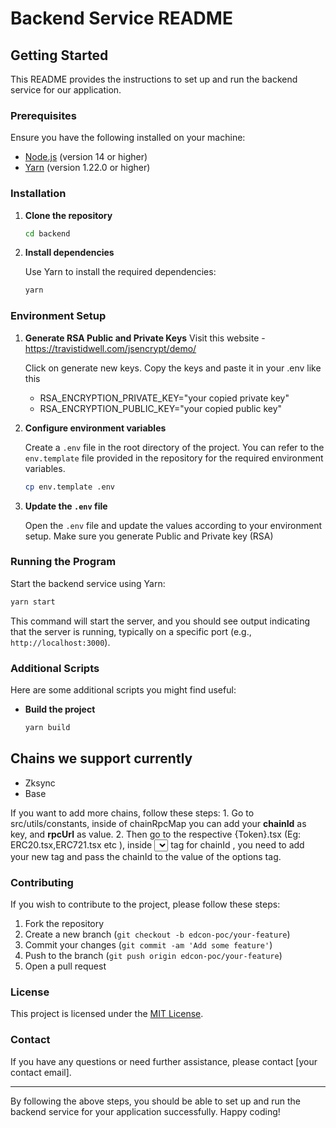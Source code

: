 # Backend Service README

## Getting Started

This README provides the instructions to set up and run the backend service for our application.

### Prerequisites

Ensure you have the following installed on your machine:

- [Node.js](https://nodejs.org/) (version 14 or higher)
- [Yarn](https://yarnpkg.com/) (version 1.22.0 or higher)

### Installation

1. **Clone the repository**

   ```bash
   cd backend
   ```

2. **Install dependencies**

   Use Yarn to install the required dependencies:

   ```bash
   yarn
   ```

### Environment Setup

1. **Generate RSA Public and Private Keys**
   Visit this website - https://travistidwell.com/jsencrypt/demo/
   
   Click on generate new keys.
   Copy the keys and paste it in your .env like this
      - RSA_ENCRYPTION_PRIVATE_KEY="your copied private key"
      - RSA_ENCRYPTION_PUBLIC_KEY="your copied public key"

2. **Configure environment variables**

   Create a `.env` file in the root directory of the project. You can refer to the `env.template` file provided in the repository for the required environment variables.

   ```bash
   cp env.template .env
   ```

3. **Update the `.env` file**

   Open the `.env` file and update the values according to your environment setup.
   Make sure you generate Public and Private key (RSA)

### Running the Program

Start the backend service using Yarn:

```bash
yarn start
```

This command will start the server, and you should see output indicating that the server is running, typically on a specific port (e.g., `http://localhost:3000`).

### Additional Scripts

Here are some additional scripts you might find useful:

- **Build the project**

  ```bash
  yarn build
  ```
## Chains we support currently
   - Zksync
   - Base

   If you want to add more chains, follow these steps:
      1. Go to src/utils/constants, inside of chainRpcMap you can add your **chainId** as key, and **rpcUrl** as value.
      2. Then go to the respective {Token}.tsx (Eg: ERC20.tsx,ERC721.tsx etc ), inside <select></select> tag for chainId , you need to add your new <options></options> tag and pass the chainId to the value of the options tag.  


### Contributing

If you wish to contribute to the project, please follow these steps:

1. Fork the repository
2. Create a new branch (`git checkout -b edcon-poc/your-feature`)
3. Commit your changes (`git commit -am 'Add some feature'`)
4. Push to the branch (`git push origin edcon-poc/your-feature`)
5. Open a pull request

### License

This project is licensed under the [MIT License](LICENSE).

### Contact

If you have any questions or need further assistance, please contact [your contact email].

---

By following the above steps, you should be able to set up and run the backend service for your application successfully. Happy coding!